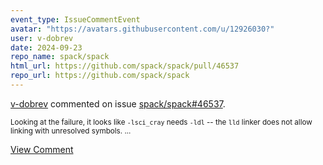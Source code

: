 ```yaml
---
event_type: IssueCommentEvent
avatar: "https://avatars.githubusercontent.com/u/12926030?"
user: v-dobrev
date: 2024-09-23
repo_name: spack/spack
html_url: https://github.com/spack/spack/pull/46537
repo_url: https://github.com/spack/spack
---
```


<a href='https://github.com/v-dobrev' target='_blank'>v-dobrev</a> commented on issue <a href='https://github.com/spack/spack/pull/46537' target='_blank'>spack/spack#46537</a>.

<small>Looking at the failure, it looks like `-lsci_cray` needs `-ldl` -- the `lld` linker does not allow linking with unresolved symbols....</small>

<a href='https://github.com/spack/spack/pull/46537' target='_blank'>View Comment</a>